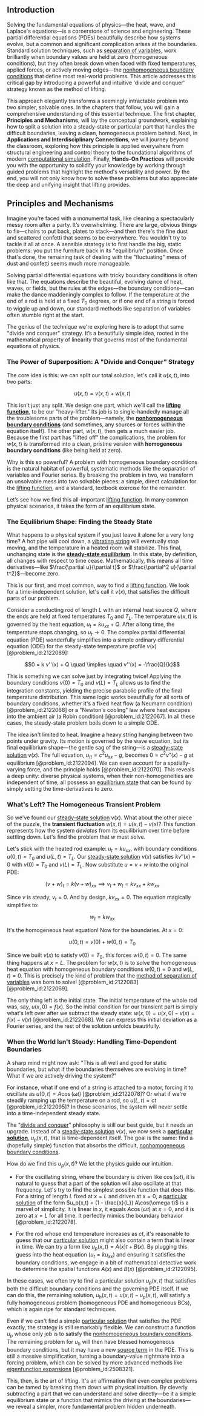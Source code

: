 ## Introduction
Solving the fundamental equations of physics—the heat, wave, and Laplace's equations—is a cornerstone of science and engineering. These partial differential equations (PDEs) beautifully describe how systems evolve, but a common and significant complication arises at the boundaries. Standard solution techniques, such as [separation of variables](@article_id:148222), work brilliantly when boundary values are held at zero (homogeneous conditions), but they often break down when faced with fixed temperatures, applied forces, or actively moving edges—the [nonhomogeneous boundary conditions](@article_id:173702) that define most real-world problems. This article addresses this critical gap by introducing a powerful and intuitive 'divide and conquer' strategy known as the method of lifting.

This approach elegantly transforms a seemingly intractable problem into two simpler, solvable ones. In the chapters that follow, you will gain a comprehensive understanding of this essential technique. The first chapter, **Principles and Mechanisms**, will lay the conceptual groundwork, explaining how to split a solution into a steady-state or particular part that handles the difficult boundaries, leaving a clean, homogeneous problem behind. Next, in **Applications and Interdisciplinary Connections**, we will journey beyond the classroom, exploring how this principle is applied everywhere from structural engineering and control theory to the foundational algorithms of modern [computational simulation](@article_id:145879). Finally, **Hands-On Practices** will provide you with the opportunity to solidify your knowledge by working through guided problems that highlight the method's versatility and power. By the end, you will not only know how to solve these problems but also appreciate the deep and unifying insight that lifting provides.

## Principles and Mechanisms

Imagine you’re faced with a monumental task, like cleaning a spectacularly messy room after a party. It’s overwhelming. There are large, obvious things to fix—chairs to put back, plates to stack—and then there's the fine dust and scattered confetti that seems to be everywhere. You wouldn't try to tackle it all at once. A sensible strategy is to first handle the big, static problems: you put the furniture back in its "equilibrium" position. Once that's done, the remaining task of dealing with the "fluctuating" mess of dust and confetti seems much more manageable.

Solving partial differential equations with tricky boundary conditions is often like that. The equations describe the beautiful, evolving dance of heat, waves, or fields, but the rules at the edges—the boundary conditions—can make the dance maddeningly complex to follow. If the temperature at the end of a rod is held at a fixed $T_0$ degrees, or if one end of a string is forced to wiggle up and down, our standard methods like separation of variables often stumble right at the start.

The genius of the technique we're exploring here is to adopt that same "divide and conquer" strategy. It’s a beautifully simple idea, rooted in the mathematical property of linearity that governs most of the fundamental equations of physics.

### The Power of Superposition: A "Divide and Conquer" Strategy

The core idea is this: we can split our total solution, let's call it $u(x,t)$, into two parts:

$$u(x,t) = v(x,t) + w(x,t)$$

This isn't just any split. We design one part, which we'll call the **[lifting function](@article_id:175215)**, to be our "heavy-lifter." Its job is to single-handedly manage all the troublesome parts of the problem—namely, the **[nonhomogeneous boundary conditions](@article_id:173702)** (and sometimes, any sources or forces within the equation itself). The other part, $w(x,t)$, then gets a much easier job. Because the first part has "lifted off" the complications, the problem for $w(x,t)$ is transformed into a clean, pristine version with **homogeneous boundary conditions** (like being held at zero).

Why is this so powerful? A problem with homogeneous boundary conditions is the natural habitat of powerful, systematic methods like the separation of variables and Fourier series. By breaking the problem in two, we transform an unsolvable mess into two solvable pieces: a simple, direct calculation for the [lifting function](@article_id:175215), and a standard, textbook exercise for the remainder.

Let’s see how we find this all-important [lifting function](@article_id:175215). In many common physical scenarios, it takes the form of an equilibrium state.

### The Equilibrium Shape: Finding the Steady State

What happens to a physical system if you just leave it alone for a very long time? A hot pipe will cool down, a [vibrating string](@article_id:137962) will eventually stop moving, and the temperature in a heated room will stabilize. This final, unchanging state is the **[steady-state equilibrium](@article_id:136596)**. In this state, by definition, all changes with respect to time cease. Mathematically, this means all time derivatives—like $\frac{\partial u}{\partial t}$ or $\frac{\partial^2 u}{\partial t^2}$—become zero.

This is our first, and most common, way to find a [lifting function](@article_id:175215). We look for a time-independent solution, let's call it $v(x)$, that satisfies the difficult parts of our problem.

Consider a conducting rod of length $L$ with an internal heat source $Q$, where the ends are held at fixed temperatures $T_0$ and $T_L$. The temperature $u(x,t)$ is governed by the heat equation, $u_t = k u_{xx} + Q$. After a long time, the temperature stops changing, so $u_t \to 0$. The complex partial differential equation (PDE) wonderfully simplifies into a simple ordinary differential equation (ODE) for the steady-state temperature profile $v(x)$ [@problem_id:2122089]:

$$0 = k v''(x) + Q \quad \implies \quad v''(x) = -\frac{Q}{k}$$

This is something we can solve just by integrating twice! Applying the boundary conditions $v(0) = T_0$ and $v(L) = T_L$ allows us to find the integration constants, yielding the precise parabolic profile of the final temperature distribution. This same logic works beautifully for all sorts of boundary conditions, whether it's a fixed heat flow (a Neumann condition) [@problem_id:2122068] or a "Newton's cooling" law where heat escapes into the ambient air (a Robin condition) [@problem_id:2122067]. In all these cases, the steady-state problem boils down to a simple ODE.

The idea isn't limited to heat. Imagine a heavy string hanging between two points under gravity. Its motion is governed by the wave equation, but its final equilibrium shape—the gentle sag of the string—is a [steady-state solution](@article_id:275621) $v(x)$. The full equation, $u_{tt} = c^2 u_{xx} - g$, becomes $0 = c^2 v''(x) - g$ at equilibrium [@problem_id:2122094]. We can even account for a spatially-varying force, and the principle holds [@problem_id:2122070]. This reveals a deep unity: diverse physical systems, when their non-homogeneities are independent of time, all possess an [equilibrium state](@article_id:269870) that can be found by simply setting the time-derivatives to zero.

### What's Left? The Homogeneous Transient Problem

So we've found our [steady-state solution](@article_id:275621) $v(x)$. What about the other piece of the puzzle, the **transient fluctuation** $w(x,t) = u(x,t) - v(x)$? This function represents how the system *deviates* from its equilibrium over time before settling down. Let's find the problem that $w$ must solve.

Let's stick with the heated rod example: $u_t = k u_{xx}$, with boundary conditions $u(0,t)=T_0$ and $u(L,t)=T_L$. Our [steady-state solution](@article_id:275621) $v(x)$ satisfies $k v''(x) = 0$ with $v(0)=T_0$ and $v(L)=T_L$. Now substitute $u=v+w$ into the original PDE:

$$(v+w)_t = k(v+w)_{xx} \implies v_t + w_t = k v_{xx} + k w_{xx}$$

Since $v$ is steady, $v_t=0$. And by design, $k v_{xx}=0$. The equation magically simplifies to:

$$w_t = k w_{xx}$$

It's the homogeneous heat equation! Now for the boundaries. At $x=0$:

$$u(0,t) = v(0) + w(0,t) = T_0$$

Since we built $v(x)$ to satisfy $v(0) = T_0$, this forces $w(0,t) = 0$. The same thing happens at $x=L$. The problem for $w(x,t)$ is to solve the homogeneous heat equation with homogeneous boundary conditions $w(0,t)=0$ and $w(L,t)=0$. This is precisely the kind of problem that the [method of separation of variables](@article_id:196826) was born to solve! [@problem_id:2122083] [@problem_id:2122069].

The only thing left is the initial state. The initial temperature of the whole rod was, say, $u(x,0) = f(x)$. So the initial condition for our transient part is simply what's left over after we subtract the steady state: $w(x,0) = u(x,0) - v(x) = f(x) - v(x)$ [@problem_id:2122068]. We can express this initial deviation as a Fourier series, and the rest of the solution unfolds beautifully.

### When the World Isn't Steady: Handling Time-Dependent Boundaries

A sharp mind might now ask: "This is all well and good for static boundaries, but what if the boundaries themselves are evolving in time? What if we are actively driving the system?"

For instance, what if one end of a string is attached to a motor, forcing it to oscillate as $u(0,t) = A \cos(\omega t)$ [@problem_id:2122078]? Or what if we're steadily ramping up the temperature on a rod, so $u(L,t) = ct$ [@problem_id:2122095]? In these scenarios, the system will never settle into a time-independent steady state.

The "[divide and conquer](@article_id:139060)" philosophy is still our best guide, but it needs an upgrade. Instead of a [steady-state solution](@article_id:275621) $v(x)$, we now seek a **[particular solution](@article_id:148586)**, $u_p(x,t)$, that is time-dependent itself. The goal is the same: find a (hopefully simple) function that absorbs the difficult, [nonhomogeneous boundary conditions](@article_id:173702).

How do we find this $u_p(x,t)$? We let the physics guide our intuition.
-   For the oscillating string, where the boundary is driven like $\cos(\omega t)$, it is natural to guess that a part of the solution will also oscillate at that frequency. Let's try to find the simplest possible function that does this. For a string of length $L$ fixed at $x=L$ and driven at $x=0$, a [particular solution](@article_id:148586) of the form $u_p(x,t) = (1 - \frac{x}{L}) A\cos(\omega t)$ is a marvel of simplicity. It is linear in $x$, it equals $A \cos(\omega t)$ at $x=0$, and it is zero at $x=L$ for all time. It perfectly mimics the boundary behavior [@problem_id:2122078].

-   For the rod whose end temperature increases as $ct$, it's reasonable to guess that our [particular solution](@article_id:148586) might also contain a term that is linear in time. We can try a form like $u_p(x,t) = A(x)t + B(x)$. By plugging this guess into the heat equation ($u_t = k u_{xx}$) and ensuring it satisfies the boundary conditions, we engage in a bit of mathematical detective work to determine the spatial functions $A(x)$ and $B(x)$ [@problem_id:2122095].

In these cases, we often try to find a particular solution $u_p(x,t)$ that satisfies both the difficult boundary conditions and the governing PDE itself. If we can do this, the remaining solution, $u_h(x,t) = u(x,t) - u_p(x,t)$, will satisfy a fully homogeneous problem (homogeneous PDE and homogeneous BCs), which is again ripe for standard techniques.

Even if we can't find a simple [particular solution](@article_id:148586) that satisfies the PDE exactly, the strategy is still remarkably flexible. We can construct a function $u_p$ whose only job is to satisfy the [nonhomogeneous boundary conditions](@article_id:173702). The remaining problem for $u_h$ will then have blessed homogeneous boundary conditions, but it may have a new [source term](@article_id:268617) in the PDE. This is still a massive simplification, turning a boundary-value nightmare into a forcing problem, which can be solved by more advanced methods like [eigenfunction expansions](@article_id:176610) [@problem_id:2508321].

This, then, is the art of lifting. It's an affirmation that even complex problems can be tamed by breaking them down with physical intuition. By cleverly subtracting a part that we can understand and solve directly—be it a simple equilibrium state or a function that mimics the driving at the boundaries—we reveal a simpler, more fundamental problem hidden underneath.
